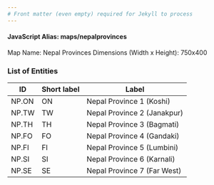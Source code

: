 ```yaml
---
# Front matter (even empty) required for Jekyll to process
---
```


#### JavaScript Alias: maps/nepalprovinces

Map Name: Nepal Provinces
Dimensions (Width x Height): 750x400






### List of Entities

ID | Short label | Label
---|---|---|
NP.ON|ON|Nepal Province 1 (Koshi)	
NP.TW|TW|Nepal Province 2 (Janakpur)
NP.TH|TH|Nepal Province 3 (Bagmati)
NP.FO|FO|Nepal Province 4 (Gandaki)
NP.FI|FI|Nepal Province 5 (Lumbini)
NP.SI|SI|Nepal Province 6 (Karnali)
NP.SE|SE|Nepal Province 7 (Far West)